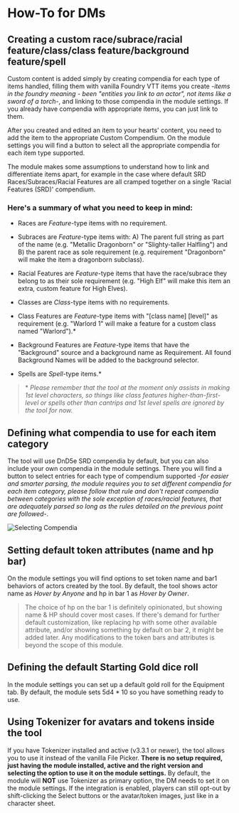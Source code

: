 # How-To for DMs

## Creating a custom race/subrace/racial feature/class/class feature/background feature/spell

Custom content is added simply by creating compendia for each type of items handled, filling them with vanilla Foundry VTT items you create *-items in the foundry meaning - been "entities you link to an actor", not items like a sword of a torch-*, and linking to those compendia in the module settings. If you already have compendia with appropriate items, you can just link to them.

After you created and edited an item to your hearts' content, you need to add the item to the appropriate Custom Compendium. On the module settings you will find a button to select all the appropriate compendia for each item type supported.

The module makes some assumptions to understand how to link and differentiate items apart, for example in the case where default SRD Races/Subraces/Racial Features are all cramped together on a single 'Racial Features (SRD)' compendium.

### Here's a summary of what you need to keep in mind:

- Races are *Feature*-type items with no requirement.

- Subraces are *Feature*-type items with: A) The parent full string as part of the name (e.g. "Metallic Dragonborn" or "Slighty-taller Halfling") and B) the parent race as sole requirement (e.g. requirement "Dragonborn" will make the item a dragonborn subclass).

- Racial Features are *Feature*-type items that have the race/subrace they belong to as their sole requirement (e.g. "High Elf" will make this item an extra, custom feature for High Elves).

- Classes are *Class*-type items with no requirements.

- Class Features are *Feature*-type items with "[class name] [level]" as requirement (e.g. "Warlord 1" will make a feature for a custom class named "Warlord").*

- Background Features are *Feature*-type items that have the "Background" source and a background name as Requirement. All found Background Names will be added to the background selector.

- Spells are *Spell*-type items.*

> \* *Please remember that the tool at the moment only assists in making 1st level characters, so things like class features higher-than-first-level or spells other than cantrips and 1st level spells are ignored by the tool for now.*

## Defining what compendia to use for each item category

The tool will use DnD5e SRD compendia by default, but you can also include your own compendia in the module settings. There you will find a button to select entries for each type of compendium supported *-for easier and smarter parsing, the module requires you to set different compendia for each item category, please follow that rule and don't repeat compendia between categories with the sole exception of races/racial features, that are adequately parsed so long as the rules detailed on the previous point are followed-*.

![Selecting Compendia](https://github.com/HeroCreationLab/hero-creation-tool/blob/main/examples/selecting_compendia.webp)

## Setting default token attributes (name and hp bar)

On the module settings you will find options to set token name and bar1 behaviors of actors created by the tool. By default, the tool shows actor name as *Hover by Anyone* and hp in bar 1 as *Hover by Owner*.

>The choice of hp on the bar 1 is definitely opinionated, but showing name & HP should cover most cases. If there's demand for further default customization, like replacing hp with some other available attribute, and/or showing something by default on bar 2, it might be added later. Any modifications to the token bars and attributes is beyond the scope of this module.

## Defining the default Starting Gold dice roll

In the module settings you can set up a default gold roll for the Equipment tab. By default, the module sets 5d4 * 10 so you have something ready to use.

## Using Tokenizer for avatars and tokens inside the tool

If you have Tokenizer installed and active (v3.3.1 or newer), the tool allows you to use it instead of the vanilla File Picker. **There is no setup required, just having the module installed, active and the right version and selecting the option to use it on the module settings.** By default, the module will **NOT** use Tokenizer as primary option, the DM needs to set it on the module settings. If the integration is enabled, players can still opt-out by shift-clicking the Select buttons or the avatar/token images, just like in a character sheet.
